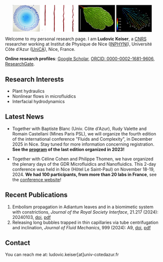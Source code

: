 <div style="display: flex; justify-content: center; align-items: center; gap: 10px; flex-wrap: nowrap; width: 100%;">
    <img src="/images/Front_image.png" alt="Front Image" style="height: auto; width: 90%; display: block;">
</div>

<meta name="description" content="Personal website of Ludovic Keiser, CNRS Researcher specializing in soft matter physics, biomimetics, and microfluidics.">
<meta name="keywords" content="Ludovic Keiser, physics, soft matter, biomimetics, microfluidics, cavitation, plant hydraulics, CNRS, Université Côte d'Azur, UniCA, soft matter, biomimetics, microfluidics, research">
<meta name="author" content="Ludovic Keiser">


Welcome to my personal research page. I am <strong>Ludovic Keiser</strong>, a [CNRS](https://www.cnrs.fr/en) researcher working at Institut de Physique de Nice ([INPHYNI](https://inphyni.univ-cotedazur.eu)), Université Côte d'Azur ([UniCA](https://univ-cotedazur.eu)), Nice, France. 

<strong>Online research profiles</strong>: [Google Scholar](https://scholar.google.com/citations?user=Sh1jAqMAAAAJ&hl=fr&oi=ao), [ORCID: 0000-0002-1681-9606](https://orcid.org/0000-0002-1681-9606), [ResearchGate](https://www.researchgate.net/profile/Ludovic-Keiser).

## Research Interests

- Plant hydraulics
- Nonlinear flows in microfluidics
- Interfacial hydrodynamics


## Latest News

<!-- - PhD opportunities are available, you can consult them [here](https://keiser-sci.github.io/opportunities).-->

- Together with Baptiste Blanc (Univ. Côte d'Azur), Rudy Valette and Romain Castellani (Mines Paris PSL), we will organize the fourth edition of the international conference "Fluids and Complexity", in December 2025 in Nice. Stay tuned for more information concerning registration. **See the [program](https://fcomplexity3.sciencesconf.org/) of the last edition organized in 2023!**

- Together with Céline Cohen and Philippe Thomen, we have organized the plenary days of the GDR Microfluidics and Nanofluidics. This 2-day conference was held in Nice (Hôtel Le Saint-Paul) on November 18-19, 2024. **We had 100 participants, from more than 20 labs in France**, see the [conference website](https://gdr-mnf-2024.sciencesconf.org)!


## Recent Publications

1. Embolism propagation in Adiantum leaves and in a biomimetic system with constrictions, *Journal of the Royal Society Interface*, 21.217 (2024): 20240103, [doi](http://doi.org/10.1098/rsif.2024.0103), [pdf](/publications/Keiser2024_JRSI.pdf)
2. Releasing long bubbles trapped in thin capillaries via tube centrifugation and inclination, *Journal of Fluid Mechanics*, 999 (2024): A9, [doi](https://doi.org/10.1017/jfm.2024.746), [pdf](/publications/Marcotte_JFM_2024_editor.pdf)

## Contact
You can reach me at: ludovic.keiser[at]univ-cotedazur.fr
